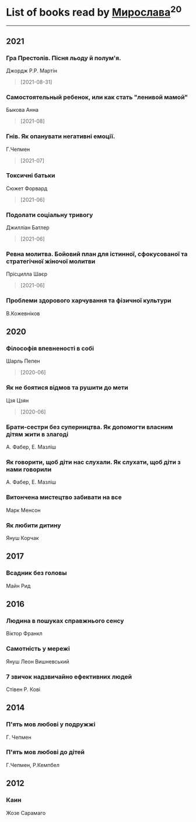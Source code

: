 # List of books read by [Мирослава](https://plus.google.com/u/0/106107989792957993574/)<sup>20</sup>
---

## 2021

### Гра Престолів. Пісня льоду й полум'я.
Джордж Р.Р. Мартін
> [2021-08-31] 


### Самостоятельный ребенок, или как стать "ленивой мамой"
Быкова Анна
> [2021-08] 


### Гнів. Як опанувати негативні емоції.
Г.Чепмен
> [2021-07] 


### Токсичні батьки
Сюжет Форвард
> [2021-06] 


### Подолати соціальну тривогу
Джилліан Батлер
> [2021-06] 


### Ревна молитва. Бойовий план для істинної, сфокусованої та стратегічної жіночої молитви
Прісцилла Шаєр
> [2021-06] 


### Проблеми здорового харчування та фізичної культури
В.Кожевніков



## 2020

### Філософія впевненості в собі
Шарль Пепен
> [2020-06] 


### Як не боятися відмов та рушити до мети
Цзя Цзян
> [2020-06] 


### Брати-сестри без суперництва. Як допомогти власним дітям жити в злагоді
А. Фабер, Е. Мазліш


### Як говорити, щоб діти нас слухали. Як слухати, щоб діти з нами говорили
А. Фабер, Е. Мазліш


### Витончена мистецтво забивати на все
Марк Менсон


### Як любити дитину
Януш Корчак



## 2017

### Всадник без головы
Майн Рид



## 2016

### Людина в пошуках справжнього сенсу
Віктор Франкл


### Самотність у мережі
Януш Леон Вишневський


### 7 звичок надзвичайно ефективних людей
Стівен Р. Кові



## 2014

### П'ять мов любові у подружжі
Г. Чепмен


### П'ять мов любові до дітей
Г.Чепмен, Р.Кемпбел



## 2012

### Каин
Жозе Сарамаго



